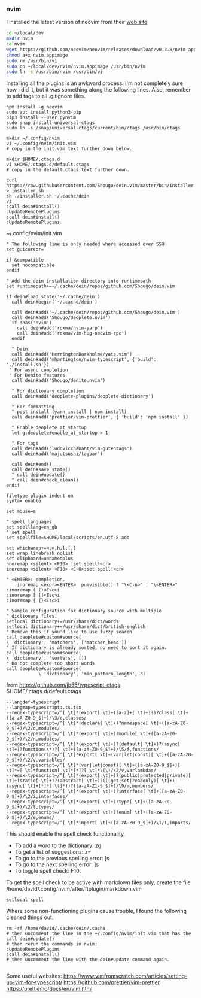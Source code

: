 ### nvim

I installed the latest version of neovim from their [web site](https://neovim.io/).

```bash
cd ~/local/dev
mkdir nvim
cd nvim
wget https://github.com/neovim/neovim/releases/download/v0.3.8/nvim.appimage
chmod a+x nvim.appimage
sudo rm /usr/bin/vi
sudo cp ~/local/dev/nvim/nvim.appimage /usr/bin/nvim
sudo ln -s /usr/bin/nvim /usr/bin/vi

```

Installing all the plugins is an awkward process. I'm not completely sure how I did it, but it was something along the following lines.
Also, remember to add tags to all .gitignore files.


```
npm install -g neovim
sudo apt install python3-pip
pip3 install --user pynvim
sudo snap install universal-ctags
sudo ln -s /snap/universal-ctags/current/bin/ctags /usr/bin/ctags

mkdir ~/.config/nvim
vi ~/.config/nvim/init.vim
# copy in the init.vim text further down below. 

mkdir $HOME/.ctags.d
vi $HOME/.ctags.d/default.ctags
# copy in the default.ctags text further down.

curl https://raw.githubusercontent.com/Shougo/dein.vim/master/bin/installer.sh > installer.sh 
sh ./installer.sh ~/.cache/dein 
vi 
:call dein#install()
:UpdateRemotePlugins 
:call dein#install()
:UpdateRemotePlugins 

```
~/.config/nvim/init.vim
```
" The following line is only needed where accessed over SSH
set guicursor=

if &compatible
  set nocompatible
endif

" Add the dein installation directory into runtimepath
set runtimepath+=~/.cache/dein/repos/github.com/Shougo/dein.vim

if dein#load_state('~/.cache/dein')
  call dein#begin('~/.cache/dein')

  call dein#add('~/.cache/dein/repos/github.com/Shougo/dein.vim')
  call dein#add('Shougo/deoplete.nvim')
  if !has('nvim')
    call dein#add('roxma/nvim-yarp')
    call dein#add('roxma/vim-hug-neovim-rpc')
  endif

  " Dein
  call dein#add('HerringtonDarkholme/yats.vim')
  call dein#add('mhartington/nvim-typescript', {'build': './install.sh'})
 " For async completion
 " For Denite features
  call dein#add('Shougo/denite.nvim')

  " For dictionary completion 
  call dein#add('deoplete-plugins/deoplete-dictionary')

  " For formatting
  " post install (yarn install | npm install)
  call dein#add('prettier/vim-prettier', { 'build': 'npm install' })

  " Enable deoplete at startup
  let g:deoplete#enable_at_startup = 1

  " For tags 
  call dein#add('ludovicchabant/vim-gutentags')
  call dein#add('majutsushi/tagbar')

  call dein#end()
  call dein#save_state()
  " call dein#update()
  " call dein#check_clean()
endif

filetype plugin indent on
syntax enable

set mouse=a

" spell languages
set spelllang=en_gb
" set spell
set spellfile=$HOME/local/scripts/en.utf-8.add

set whichwrap+=<,>,h,l,[,]
set wrap linebreak nolist
set clipboard=unnamedplus
nnoremap <silent> <F10> :set spell!<cr>
inoremap <silent> <F10> <C-O>:set spell!<cr>

" <ENTER>: completion.
    inoremap <expr><ENTER>  pumvisible() ? "\<C-n>" : "\<ENTER>"
:inoremap ( ()<Esc>i
:inoremap [ []<Esc>i
:inoremap { {}<Esc>i

" Sample configuration for dictionary source with multiple
" dictionary files.
setlocal dictionary+=/usr/share/dict/words
setlocal dictionary+=/usr/share/dict/british-english
" Remove this if you'd like to use fuzzy search
call deoplete#custom#source(
\ 'dictionary', 'matchers', ['matcher_head'])
" If dictionary is already sorted, no need to sort it again.
call deoplete#custom#source(
\ 'dictionary', 'sorters', [])
" Do not complete too short words
call deoplete#custom#source(
			\ 'dictionary', 'min_pattern_length', 3)

```

from https://github.com/jb55/typescript-ctags
$HOME/.ctags.d/default.ctags 
```
--langdef=typescript
--langmap=typescript:.ts.tsx
--regex-typescript=/^[ \t]*(export[ \t]+([a-z]+[ \t]+)?)?class[ \t]+([a-zA-Z0-9_$]+)/\3/c,classes/
--regex-typescript=/^[ \t]*(declare[ \t]+)?namespace[ \t]+([a-zA-Z0-9_$]+)/\2/c,modules/
--regex-typescript=/^[ \t]*(export[ \t]+)?module[ \t]+([a-zA-Z0-9_$]+)/\2/n,modules/
--regex-typescript=/^[ \t]*(export[ \t]+)?(default[ \t]+)?(async[ \t]+)?function(\*)?[ \t]+([a-zA-Z0-9_$]+)/\5/f,functions/
--regex-typescript=/^[ \t]*export[ \t]+(var|let|const)[ \t]+([a-zA-Z0-9_$]+)/\2/v,variables/
--regex-typescript=/^[ \t]*(var|let|const)[ \t]+([a-zA-Z0-9_$]+)[ \t]*=[ \t]*function[ \t]*[*]?[ \t]*\(\)/\2/v,varlambdas/
--regex-typescript=/^[ \t]*(export[ \t]+)?(public|protected|private)[ \t]+(static[ \t]+)?(abstract[ \t]+)?(((get|set|readonly)[ \t]+)|(async[ \t]+[*]*[ \t]*))?([a-zA-Z1-9_$]+)/\9/m,members/
--regex-typescript=/^[ \t]*(export[ \t]+)?interface[ \t]+([a-zA-Z0-9_$]+)/\2/i,interfaces/
--regex-typescript=/^[ \t]*(export[ \t]+)?type[ \t]+([a-zA-Z0-9_$]+)/\2/t,types/
--regex-typescript=/^[ \t]*(export[ \t]+)?enum[ \t]+([a-zA-Z0-9_$]+)/\2/e,enums/
--regex-typescript=/^[ \t]*import[ \t]+([a-zA-Z0-9_$]+)/\1/I,imports/

```

This should enable the spell check functionality. 
- To add a word to the dictionary: zg 
- To get a list of suggestions: z=
- To go to the previous spelling error: [s
- To go to the next spelling error: ]s
- To toggle spell check: F10.

To get the spell check to be active with markdown files only, create the file /home/david/.config/nvim/after/ftplugin/markdown.vim

```
setlocal spell
```


Where some non-functioning plugins cause trouble, I found the following cleaned things out. 
```
rm -rf /home/david/.cache/dein/.cache
# then uncomment the line in the ~/.config/nvim/init.vim that has the 
call dein#update()
# then rerun the commands in nvim:
:UpdateRemotePlugins 
:call dein#install()
# then uncomment the line with the dein#update command again.


```
Some useful websites:
https://www.vimfromscratch.com/articles/setting-up-vim-for-typescript/
https://github.com/prettier/vim-prettier
https://prettier.io/docs/en/vim.html


